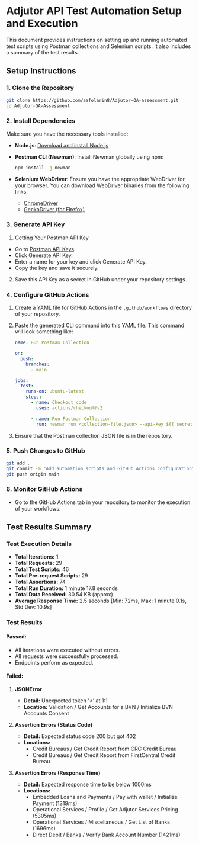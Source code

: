 # Adjutor API Test Automation Setup and Execution

This document provides instructions on setting up and running automated test scripts using Postman collections and Selenium scripts. It also includes a summary of the test results.

## Setup Instructions

### 1. Clone the Repository

```bash
git clone https://github.com/aafolarin8/Adjutor-QA-assessment.git
cd Adjutor-QA-Assessment
```

### 2. Install Dependencies

Make sure you have the necessary tools installed:

- **Node.js**: [Download and install Node.js](https://nodejs.org/)
- **Postman CLI (Newman)**: Install Newman globally using npm:

  ```bash
  npm install -g newman
  ```

- **Selenium WebDriver**: Ensure you have the appropriate WebDriver for your browser. You can download WebDriver binaries from the following links:
  - [ChromeDriver](https://sites.google.com/chromium.org/driver/)
  - [GeckoDriver (for Firefox)](https://github.com/mozilla/geckodriver/releases)

### 3. Generate API Key

1. Getting Your Postman API Key
- Go to [Postman API Keys](https://go.postman.co/settings/me/api-keys).
- Click Generate API Key.
- Enter a name for your key and click Generate API Key.
- Copy the key and save it securely.
2. Save this API Key as a secret in GitHub under your repository settings.

### 4. Configure GitHub Actions

1. Create a YAML file for GitHub Actions in the `.github/workflows` directory of your repository.
2. Paste the generated CLI command into this YAML file. This command will look something like:

   ```yaml
   name: Run Postman Collection

   on:
     push:
       branches:
         - main

   jobs:
     test:
       runs-on: ubuntu-latest
       steps:
         - name: Checkout code
           uses: actions/checkout@v2

         - name: Run Postman Collection
           run: newman run <collection-file.json> --api-key ${{ secrets.POSTMAN_API_KEY }}
   ```

3. Ensure that the Postman collection JSON file is in the repository.

### 5. Push Changes to GitHub

```bash
git add .
git commit -m "Add automation scripts and GitHub Actions configuration"
git push origin main
```

### 6. Monitor GitHub Actions

- Go to the GitHub Actions tab in your repository to monitor the execution of your workflows.

## Test Results Summary

### Test Execution Details

- **Total Iterations:** 1
- **Total Requests:** 29
- **Total Test Scripts:** 46
- **Total Pre-request Scripts:** 29
- **Total Assertions:** 74
- **Total Run Duration:** 1 minute 17.8 seconds
- **Total Data Received:** 30.54 KB (approx)
- **Average Response Time:** 2.5 seconds [Min: 72ms, Max: 1 minute 0.1s, Std Dev: 10.9s]

### Test Results

#### **Passed:**
- All iterations were executed without errors.
- All requests were successfully processed.
- Endpoints perform as expected.

#### **Failed:**
1. **JSONError**
   - **Detail:** Unexpected token '<' at 1:1
   - **Location:** Validation / Get Accounts for a BVN / Initialize BVN Accounts Consent

2. **Assertion Errors (Status Code)**
   - **Detail:** Expected status code 200 but got 402
   - **Locations:**
     - Credit Bureaus / Get Credit Report from CRC Credit Bureau
     - Credit Bureaus / Get Credit Report from FirstCentral Credit Bureau

3. **Assertion Errors (Response Time)**
   - **Detail:** Expected response time to be below 1000ms
   - **Locations:**
     - Embedded Loans and Payments / Pay with wallet / Initialize Payment (1319ms)
     - Operational Services / Profile / Get Adjutor Services Pricing (5305ms)
     - Operational Services / Miscellaneous / Get List of Banks (1696ms)
     - Direct Debit / Banks / Verify Bank Account Number (1421ms)    
